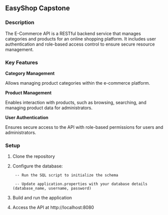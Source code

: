 ## EasyShop Capstone
### Description
The E-Commerce API is a RESTful backend service that manages categories and products for an online shopping platform. It includes user authentication and role-based access control to ensure secure resource management.
### Key Features
**Category Management**

Allows managing product categories within the e-commerce platform.

**Product Management**

Enables interaction with products, such as browsing, searching, and managing product data for administrators.

**User Authentication**

Ensures secure access to the API with role-based permissions for users and administrators.

### Setup
1. Clone the repository
2. Configure the database:

        -- Run the SQL script to initialize the schema
   
        -- Update application.properties with your database details (database_name, username, password)

4. Build and run the application
5. Access the API at http://localhost:8080
